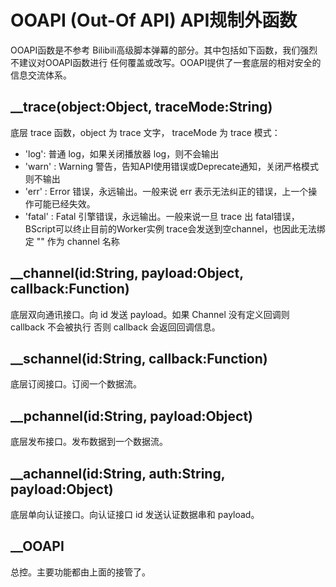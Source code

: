 OOAPI (Out-Of API) API规制外函数
=====================

OOAPI函数是不参考 Bilibili高级脚本弹幕的部分。其中包括如下函数，我们强烈不建议对OOAPI函数进行
任何覆盖或改写。OOAPI提供了一套底层的相对安全的信息交流体系。

__trace(object:Object, traceMode:String)
---------------------
底层 trace 函数，object 为 trace 文字， traceMode 为 trace 模式：
- 'log': 普通 log，如果关闭播放器 log，则不会输出
- 'warn' : Warning 警告，告知API使用错误或Deprecate通知，关闭严格模式则不输出
- 'err' : Error 错误，永远输出。一般来说 err 表示无法纠正的错误，上一个操作可能已经失效。
- 'fatal' : Fatal 引擎错误，永远输出。一般来说一旦 trace 出 fatal错误，BScript可以终止目前的Worker实例
trace会发送到空channel，也因此无法绑定 "" 作为 channel 名称

__channel(id:String, payload:Object, callback:Function)
---------------------
底层双向通讯接口。向 id 发送 payload。如果 Channel 没有定义回调则 callback 不会被执行
否则 callback 会返回回调信息。

__schannel(id:String, callback:Function)
---------------------
底层订阅接口。订阅一个数据流。

__pchannel(id:String, payload:Object)
---------------------
底层发布接口。发布数据到一个数据流。

__achannel(id:String, auth:String, payload:Object)
---------------------
底层单向认证接口。向认证接口 id 发送认证数据串和 payload。

__OOAPI
---------------------
总控。主要功能都由上面的接管了。
